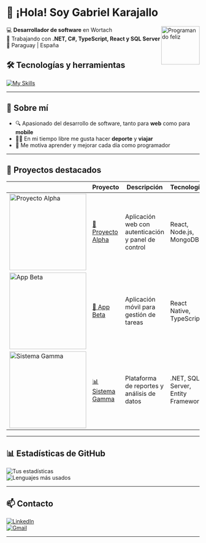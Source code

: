# 👋 ¡Hola! Soy Gabriel Karajallo 
<img align="right" src="https://media3.giphy.com/media/v1.Y2lkPTc5MGI3NjExeHI2amo1NGQ2NjJpeXdxNHE0a2Y2MmQzMnh1NHhvZWl5cHBwMm54YiZlcD12MV9pbnRlcm5hbF9naWZfYnlfaWQmY3Q9Zw/XGsHjfmwF3VMCuNQA4/giphy.gif" width="100" alt="Programando feliz">

💻 **Desarrollador de software** en Wortach  
🚀 Trabajando con **.NET, C#, TypeScript, React y SQL Server**  
📍 Paraguay | España 


## 🛠️ Tecnologías y herramientas
[![My Skills](https://skillicons.dev/icons?i=cs,dotnet,php,react,angular,js,ts,html,css,sql,git,github,postman)](https://skillicons.dev)

---

## 📌 Sobre mí
- 🔍 Apasionado del desarrollo de software, tanto para **web** como para **mobile**  
- 🏋️‍♂️ En mi tiempo libre me gusta hacer **deporte** y **viajar**  
- 🎯 Me motiva aprender y mejorar cada día como programador  

---

## 📂 Proyectos destacados
| | Proyecto | Descripción | Tecnologías |
|---|----------|-------------|-------------|
| <img src="https://via.placeholder.com/200x120.png?text=Captura+Proyecto+1" alt="Proyecto Alpha" width="200"/> | [🌟 Proyecto Alpha](https://github.com/TU-USUARIO/proyecto-alpha) | Aplicación web con autenticación y panel de control | React, Node.js, MongoDB |
| <img src="https://via.placeholder.com/200x120.png?text=Captura+Proyecto+2" alt="App Beta" width="200"/> | [📱 App Beta](https://github.com/TU-USUARIO/app-beta) | Aplicación móvil para gestión de tareas | React Native, TypeScript |
| <img src="https://via.placeholder.com/200x120.png?text=Captura+Proyecto+3" alt="Sistema Gamma" width="200"/> | [📊 Sistema Gamma](https://github.com/TU-USUARIO/sistema-gamma) | Plataforma de reportes y análisis de datos | .NET, SQL Server, Entity Framework |

---

## 📊 Estadísticas de GitHub
![Tus estadísticas](https://github-readme-stats.vercel.app/api?username=TU-USUARIO&show_icons=true&theme=radical)  
![Lenguajes más usados](https://github-readme-stats.vercel.app/api/top-langs/?username=TU-USUARIO&layout=compact&theme=radical)

---

## 📫 Contacto
[![LinkedIn](https://img.shields.io/badge/-LinkedIn-0077B5?style=for-the-badge&logo=linkedin&logoColor=white)](https://www.linkedin.com/in/TU-LINK)  
[![Gmail](https://img.shields.io/badge/-Gmail-D14836?style=for-the-badge&logo=gmail&logoColor=white)](mailto:c.gabrielkarajallo@gmail.com)


---
